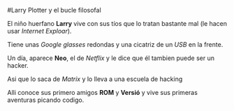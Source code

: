 #Larry Plotter y el bucle filosofal


El niño huerfano **Larry** vive con sus tíos que lo tratan bastante mal (le hacen usar *Internet Exploar*).

Tiene unas *Google glasses* redondas y una cicatriz de un *USB* en la frente.

Un día, aparece **Neo**, el de *Netflix* y le dice que él tambien puede ser un hacker.

Asi que lo saca de *Matrix* y lo lleva a una escuela de hacking

Alli conoce sus primero amigos **ROM** y **Versió** y vive sus primeras aventuras picando codigo.
